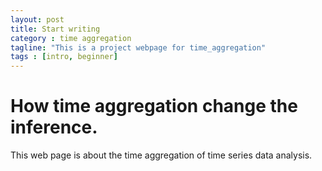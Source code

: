 ```yaml
---
layout: post
title: Start writing
category : time aggregation
tagline: "This is a project webpage for time_aggregation"
tags : [intro, beginner]
---
```



# How time aggregation change the inference.
This web page is about the time aggregation of time series data analysis.